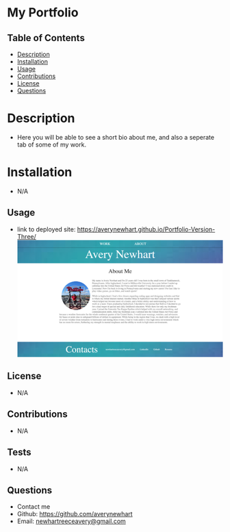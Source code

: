 # My Portfolio
 
  ## Table of Contents

  * [Description](#description)
  * [Installation](#installation)
  * [Usage](#usage)
  * [Contributions](#contributions)
  * [License](#license)
  * [Questions](#questions)
  
  # Description
  - Here you will be able to see a short bio about me, and also a seperate tab of some of my work.

  # Installation
  - N/A

  ## Usage
  - link to deployed site:  https://averynewhart.github.io/Portfolio-Version-Three/
  ![screenshot of website](./assets/images/newport.png)

  ## License
  -  N/A

  ## Contributions
  - N/A

  ## Tests
  - N/A

  ## Questions
  - Contact me
  - Github: https://github.com/averynewhart
  - Email: newhartreeceavery@gmail.com